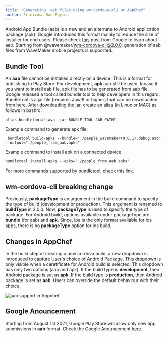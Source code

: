 ```yaml
---
title: "Generating .aab files using wm-cordova-cli or AppChef"
author: Srinivasa Rao Boyina
---
```


Android App Bundle (aab) is a new and an alternate to Android application package (apk). 
Google introduced this format mainly to reduce the size of installer for end users. Please check [this](https://developer.android.com/platform/technology/app-bundle) post from Google to learn about aab. Starting from @wavemaker/wm-cordova-cli@2.0.0, generation of aab files from WaveMaker mobile projects is supported.  

<!-- truncate -->

## Bundle Tool

An **aab** file cannot be installed directly on a device. This is a format for publishing to Play Store. For development, **apk** can still be used. Incase if you want to install aab file, apk file has to be generated from aab file. Google released a tool called bundle tool to help developers in this regard. BundleTool is a jar file (requires Java8 or higher) that can be downloaded from [here](https://github.com/google/bundletool/releases). After downloading the jar, create an alias (in Linux or MAC) as follows in bashrc. 

```
alias bundletool="java -jar BUNDLE_TOOL_JAR_PATH"
```

Example command to generate apk file:
```
 bundletool build-apks --bundle="./people_wavemaker(0.0.1).debug.aab" --output="./people_from_aab.apks"
```


Example command to install apk on a connected device
```
bundletool install-apks --apks="./people_from_aab.apks"
```

For more commands supported by bundletool, check this [link](https://developer.android.com/studio/command-line/bundletool).


## wm-cordova-cli breaking change

Previously, **packageType** is an argument in the build command to specify the type of build (development or production). This argument is renamed to **buildType** in 2.0.0. Now, **packageType** is used to specify the type of package. For Android build, options available under packageType are **bundle** (for aab) and **apk**. Since, ipa is the only format available for ios apps, there is no **packageType** option for ios build.

## Changes in AppChef

In the build step of creating a new cordova build, a new dropdown is introduced to capture User's choice of Android Package. This dropdown is only visible when a ceretificate for Android build is selected. This dropdown has only two options (aab and apk). If the build type is **development**, then Android package is set as **apk**. If the build type is **production**, then Android package is set as **aab**. Users can override the default behaviour with their choice.

![aab support in Appchef](/learn/assets/aab_support_in_appchef.png)


## Google Anouncement
Starting from August 1st 2021, Google Play Store will allow only new app submissions in **aab** format. Check the Google Anouncement [here](https://android-developers.googleblog.com/2021/06/the-future-of-android-app-bundles-is.html).